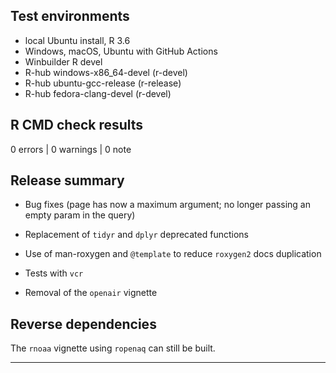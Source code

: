 ## Test environments
* local Ubuntu install, R 3.6
* Windows, macOS, Ubuntu with GitHub Actions
* Winbuilder R devel
* R-hub windows-x86_64-devel (r-devel)
* R-hub ubuntu-gcc-release (r-release)
* R-hub fedora-clang-devel (r-devel)

## R CMD check results

0 errors | 0 warnings | 0 note

## Release summary

* Bug fixes (page has now a maximum argument; no longer passing an empty param in the query)

* Replacement of `tidyr` and `dplyr` deprecated functions

* Use of man-roxygen and `@template` to reduce `roxygen2` docs duplication

* Tests with `vcr`

* Removal of the `openair` vignette

## Reverse dependencies

The `rnoaa` vignette using `ropenaq` can still be built.

---


